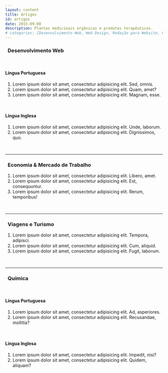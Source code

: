 ```yaml
---
layout: content
title: Artigos
id: artigos
date: 2015-09-08
description: Plantas medicinais orgânicas e produtos terapêuticos.
# categories: [Desenvolvimento Web, Web Design, Redação para Website, Fotografia de Produtos, Artes Gráficas]
---
```


### <i class="fa fa-tag tag-orange"></i>&nbsp;&nbsp;Desenvolvimento Web

<br>

#### Língua Portuguesa

1. Lorem ipsum dolor sit amet, consectetur adipisicing elit. Sed, omnis.
2. Lorem ipsum dolor sit amet, consectetur adipisicing elit. Quam, amet?
3. Lorem ipsum dolor sit amet, consectetur adipisicing elit. Magnam, esse.

<br>

#### Língua Inglesa

1. Lorem ipsum dolor sit amet, consectetur adipisicing elit. Unde, laborum.
2. Lorem ipsum dolor sit amet, consectetur adipisicing elit. Dignissimos, quo.

<br>

<hr>

### <i class="fa fa-tag tag-orange"></i>&nbsp;&nbsp;Economia & Mercado de Trabalho

1. Lorem ipsum dolor sit amet, consectetur adipisicing elit. Libero, amet.
2. Lorem ipsum dolor sit amet, consectetur adipisicing elit. Est, consequuntur.
3. Lorem ipsum dolor sit amet, consectetur adipisicing elit. Rerum, temporibus!

<br>

<hr>

### <i class="fa fa-tag tag-orange"></i>&nbsp;&nbsp;Viagens e Turismo

1. Lorem ipsum dolor sit amet, consectetur adipisicing elit. Tempora, adipisci.
2. Lorem ipsum dolor sit amet, consectetur adipisicing elit. Cum, aliquid.
3. Lorem ipsum dolor sit amet, consectetur adipisicing elit. Fugit, laborum.

<br>

<hr>

### <i class="fa fa-tag tag-orange"></i>&nbsp;&nbsp;Química

<br>

#### Língua Portuguesa

1. Lorem ipsum dolor sit amet, consectetur adipisicing elit. Ad, asperiores.
2. Lorem ipsum dolor sit amet, consectetur adipisicing elit. Recusandae, mollitia?

<br>

#### Língua Inglesa

1. Lorem ipsum dolor sit amet, consectetur adipisicing elit. Impedit, nisi?
2. Lorem ipsum dolor sit amet, consectetur adipisicing elit. Quidem, aliquam?

<br>